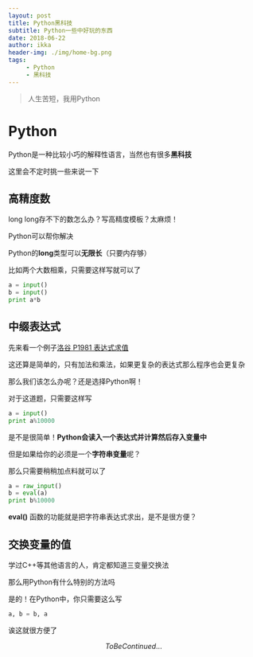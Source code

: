 ```yaml
---
layout: post
title: Python黑科技
subtitle: Python一些中好玩的东西
date: 2018-06-22
author: ikka
header-img: ./img/home-bg.png
tags: 
     - Python
     - 黑科技
---
```

> 人生苦短，我用Python

# Python

Python是一种比较小巧的解释性语言，当然也有很多**黑科技**

这里会不定时挑一些来说一下

## 高精度数

long long存不下的数怎么办？写高精度模板？太麻烦！

Python可以帮你解决

Python的**long**类型可以**无限长**（只要内存够）

比如两个大数相乘，只需要这样写就可以了

``` python
a = input()
b = input()
print a*b
```

## 中缀表达式

先来看一个例子[洛谷 P1981 表达式求值](https://www.luogu.org/problemnew/show/P1981)

这还算是简单的，只有加法和乘法，如果更复杂的表达式那么程序也会更复杂

那么我们该怎么办呢？还是选择Python啊！

对于这道题，只需要这样写

``` python
a = input()
print a%10000
```

是不是很简单！**Python会读入一个表达式并计算然后存入变量中**

但是如果给你的必须是一个**字符串变量**呢？

那么只需要稍稍加点料就可以了

``` python
a = raw_input()
b = eval(a)
print b%10000
```

**eval()** 函数的功能就是把字符串表达式求出，是不是很方便？

## 交换变量的值

学过C++等其他语言的人，肯定都知道三变量交换法

那么用Python有什么特别的方法吗

是的！在Python中，你只需要这么写

``` python
a, b = b, a
```

诶这就很方便了

$$To Be Continued...$$
